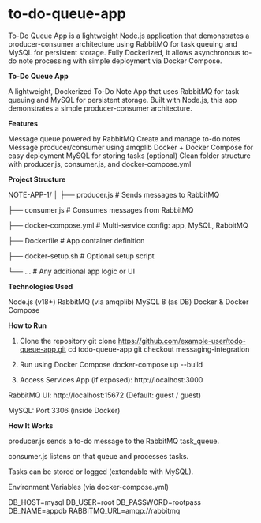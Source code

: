 # to-do-queue-app
To-Do Queue App is a lightweight Node.js application that demonstrates a producer-consumer architecture using RabbitMQ for task queuing and MySQL for persistent storage. Fully Dockerized, it allows asynchronous to-do note processing with simple deployment via Docker Compose.

**To-Do Queue App**

A lightweight, Dockerized To-Do Note App that uses RabbitMQ for task queuing and MySQL for persistent storage. Built with Node.js, this app demonstrates a simple producer-consumer architecture.

 **Features**
 
 Message queue powered by RabbitMQ
 Create and manage to-do notes
 Message producer/consumer using amqplib
 Docker + Docker Compose for easy deployment
 MySQL for storing tasks (optional)
 Clean folder structure with producer.js, consumer.js, and docker-compose.yml
 
 **Project Structure**
 
NOTE-APP-1/ │ ├── producer.js # Sends messages to RabbitMQ

├── consumer.js # Consumes messages from RabbitMQ

├── docker-compose.yml # Multi-service config: app, MySQL, RabbitMQ

├── Dockerfile # App container definition

├── docker-setup.sh # Optional setup script

└── ... # Any additional app logic or UI

 **Technologies Used**
 
Node.js (v18+)
RabbitMQ (via amqplib)
MySQL 8 (as DB)
Docker & Docker Compose

**How to Run**
 
1) Clone the repository
git clone https://github.com/example-user/todo-queue-app.git
cd todo-queue-app
git checkout messaging-integration


2) Run using Docker Compose
docker-compose up --build

3) Access Services
App (if exposed): http://localhost:3000

RabbitMQ UI: http://localhost:15672 (Default: guest / guest)

MySQL: Port 3306 (inside Docker)

**How It Works**

producer.js sends a to-do message to the RabbitMQ task_queue.

consumer.js listens on that queue and processes tasks.

Tasks can be stored or logged (extendable with MySQL).

 Environment Variables (via docker-compose.yml)

DB_HOST=mysql DB_USER=root DB_PASSWORD=rootpass DB_NAME=appdb RABBITMQ_URL=amqp://rabbitmq
